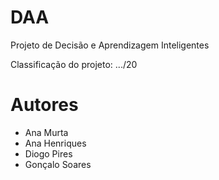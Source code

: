 
# DAA

Projeto de Decisão e Aprendizagem Inteligentes

Classificação do projeto: .../20

# Autores

- Ana Murta
- Ana Henriques
- Diogo Pires
- Gonçalo Soares

